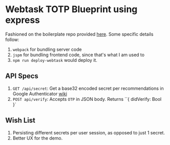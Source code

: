 # Webtask TOTP Blueprint using express

Fashioned on the boilerplate repo provided [here](https://github.com/auth0/webtask-everywhere). Some specific details follow:

1. `webpack` for bundling server code
2. `jspm` for bundling frontend code, since that's what I am used to
3. `npm run deploy-webtask` would deploy it.

## API Specs

1. `GET /api/secret`: Get a base32 encoded secret per recommendations in Google Authenticator [wiki](https://github.com/google/google-authenticator/wiki/Key-Uri-Format#examples)
2. `POST api/verify`: Accepts `OTP` in JSON body. Returns ``{ didVerify: Bool }`

## Wish List

1. Persisting different secrets per user session, as opposed to just 1 secret.
2. Better UX for the demo.
